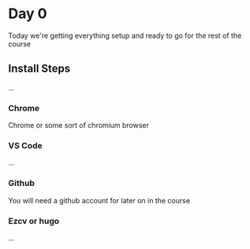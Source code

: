 # Day 0

Today we're getting everything setup and ready to go for the rest of the course

## Install Steps

...

### Chrome

Chrome or some sort of chromium browser

### VS Code

...

### Github

You will need a github account for later on in the course

### Ezcv or hugo

...
